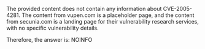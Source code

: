 The provided content does not contain any information about CVE-2005-4281. The content from vupen.com is a placeholder page, and the content from secunia.com is a landing page for their vulnerability research services, with no specific vulnerability details.

Therefore, the answer is: NOINFO